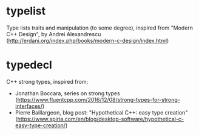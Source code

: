 # typelist
Type lists traits and manipulation (to some degree), inspired from "Modern C++ Design", by Andrei Alexandrescu (http://erdani.org/index.php/books/modern-c-design/index.html)

# typedecl
C++ strong types, inspired from:
* Jonathan Boccara, series on strong types (https://www.fluentcpp.com/2016/12/08/strong-types-for-strong-interfaces/)
* Pierre Baillargeon, blog post: "Hypothetical C++: easy type creation" (https://www.spiria.com/en/blog/desktop-software/hypothetical-c-easy-type-creation/)
